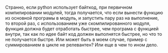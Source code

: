 Странно, если python использует байткод, при первичном компилировании модулей, тогда
получается, что если вынести функцию из основной програмы в модуль, и запустить пару раз
на выполнение, то второй раз, с использованием уже скомпилированного модуля,
функция должна будет отработать быстрее, чем програма с функцией внутри,
так как по идее байт код должен выполнятся быстрее, но что то не получается быстре.
Или может быть в моем случае, пример с суммированием в цикле не релевантен? Или
еще в чем то ином дело.